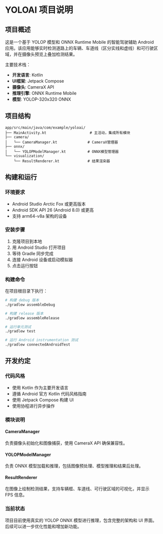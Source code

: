 # YOLOAI 项目说明

## 项目概述

这是一个基于 YOLOP 模型和 ONNX Runtime Mobile 的智能驾驶辅助 Android 应用。该应用能够实时检测道路上的车辆、车道线（区分实线和虚线）和可行驶区域，并在摄像头预览上叠加检测结果。

主要技术栈：
- **开发语言**: Kotlin
- **UI框架**: Jetpack Compose
- **摄像头**: CameraX API
- **推理引擎**: ONNX Runtime Mobile
- **模型**: YOLOP-320x320 ONNX

## 项目结构

```
app/src/main/java/com/example/yoloai/
├── MainActivity.kt                    # 主活动，集成所有模块
├── camera/
│   └── CameraManager.kt              # CameraX管理器
├── onnx/
│   └── YOLOPModelManager.kt          # ONNX模型管理器
└── visualization/
    └── ResultRenderer.kt             # 结果渲染器
```

## 构建和运行

### 环境要求
- Android Studio Arctic Fox 或更高版本
- Android SDK API 26 (Android 8.0) 或更高
- 支持 arm64-v8a 架构的设备

### 安装步骤
1. 克隆项目到本地
2. 用 Android Studio 打开项目
3. 等待 Gradle 同步完成
4. 连接 Android 设备或启动模拟器
5. 点击运行按钮

### 构建命令
在项目根目录下执行：
```bash
# 构建 debug 版本
./gradlew assembleDebug

# 构建 release 版本
./gradlew assembleRelease

# 运行单元测试
./gradlew test

# 运行 Android instrumentation 测试
./gradlew connectedAndroidTest
```

## 开发约定

### 代码风格
- 使用 Kotlin 作为主要开发语言
- 遵循 Android 官方 Kotlin 代码风格指南
- 使用 Jetpack Compose 构建 UI
- 使用协程进行异步操作

### 模块说明

#### CameraManager
负责摄像头初始化和图像捕获，使用 CameraX API 确保兼容性。

#### YOLOPModelManager
负责 ONNX 模型加载和推理，包括图像预处理、模型推理和结果后处理。

#### ResultRenderer
在图像上绘制检测结果，支持车辆框、车道线、可行驶区域的可视化，并显示 FPS 信息。

### 当前状态
项目目前使用真实的 YOLOP ONNX 模型进行推理，包含完整的架构和 UI 界面。后续可以进一步优化性能和增加新功能。